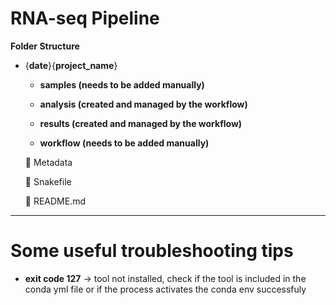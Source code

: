 # RNA-seq Pipeline

**Folder Structure**

- {**date**}{**project_name**}
    - **samples (needs to be added manually)**
        
        
    - **analysis (created and managed by the workflow)**
        
        
    - **results (created and managed by the workflow)**
        
        
    - **workflow (needs to be added manually)**
        
        
    
    📝 Metadata
    
    📝 Snakefile
    
    📝 README.md


-----------------------------------------------------

# Some useful troubleshooting tips

- **exit code 127** -> tool not installed, check if the tool is included in the conda yml file or if the process activates the conda env successfuly
